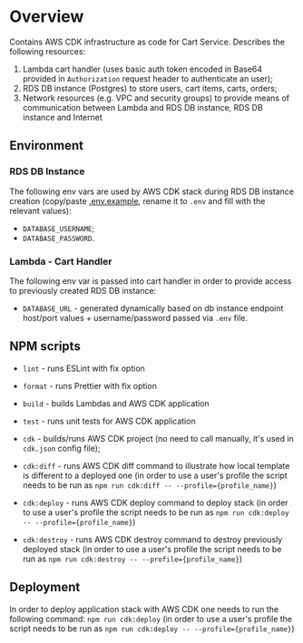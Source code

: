 # Overview

Contains AWS CDK infrastructure as code for Cart Service.
Describes the following resources:
1. Lambda cart handler (uses basic auth token encoded in Base64 provided in `Authorization` request header to authenticate an user);
2. RDS DB instance (Postgres) to store users, cart items, carts, orders;
3. Network resources (e.g. VPC and security groups) to provide means of communication between Lambda and RDS DB instance, RDS DB instance and Internet

## Environment

### RDS DB Instance

The following env vars are used by AWS CDK stack during RDS DB instance creation (copy/paste [.env.example](./.env.example), rename it to `.env` and fill with the relevant values):

- `DATABASE_USERNAME`;
- `DATABASE_PASSWORD`.

### Lambda - Cart Handler

The following env var is passed into cart handler in order to provide access to previously created RDS DB instance:

- `DATABASE_URL` - generated dynamically based on db instance endpoint host/port values + username/password passed via `.env` file.

## NPM scripts

- `lint` - runs ESLint with fix option

- `format` - runs Prettier with fix option

- `build` - builds Lambdas and AWS CDK application

- `test` - runs unit tests for AWS CDK application
  
- `cdk` - builds/runs AWS CDK project (no need to call manually, it's used in `cdk.json` config file);

- `cdk:diff` - runs AWS CDK diff command to illustrate how local template is different to a deployed one (in order to use a user's profile the script needs to be run as `npm run cdk:diff -- --profile={profile_name}`)

- `cdk:deploy` - runs AWS CDK deploy command to deploy stack (in order to use a user's profile the script needs to be run as `npm run cdk:deploy -- --profile={profile_name}`)

- `cdk:destroy` - runs AWS CDK destroy command to destroy previously deployed stack (in order to use a user's profile the script needs to be run as `npm run cdk:destroy -- --profile={profile_name}`)


## Deployment

In order to deploy application stack with AWS CDK one needs to run the following command:
`npm run cdk:deploy` (in order to use a user's profile the script needs to be run as `npm run cdk:deploy -- --profile={profile_name}`)
